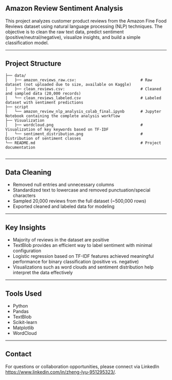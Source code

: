 ## Amazon Review Sentiment Analysis

This project analyzes customer product reviews from the Amazon Fine Food Reviews dataset using natural language processing (NLP) techniques. The objective is to clean the raw text data, predict sentiment (positive/neutral/negative), visualize insights, and build a simple classification model.

---

## Project Structure

```
├── data/
│   ├── amazon_reviews_raw.csv:                            # Raw dataset (not uploaded due to size, available on Kaggle)
│   ├── clean_reviews.csv:                                 # Cleaned and sampled data (20,000 records)
│   └── clean_reviews_labeled.csv                          # Labeled dataset with sentiment predictions
├── script
│   └── amazon_review_nlp_analysis_colab_final.ipynb       # Jupyter Notebook containing the complete analysis workflow
├── Visualization
│   ├── wordcloud.png                                      # Visualization of key keywords based on TF-IDF
│   └── sentiment_distribution.png                         # Distribution of sentiment classes
└── README.md                                              # Project documentation
 
```

---

## Data Cleaning

- Removed null entries and unnecessary columns
- Standardized text to lowercase and removed punctuation/special characters
- Sampled 20,000 reviews from the full dataset (~500,000 rows)
- Exported cleaned and labeled data for modeling

---

## Key Insights

- Majority of reviews in the dataset are positive
- TextBlob provides an efficient way to label sentiment with minimal configuration
- Logistic regression based on TF-IDF features achieved meaningful performance for binary classification (positive vs. negative)
- Visualizations such as word clouds and sentiment distribution help interpret the data effectively

---

## Tools Used
- Python
- Pandas
- TextBlob
- Scikit-learn
- Matplotlib
- WordCloud

---

## Contact
For questions or collaboration opportunities, please connect via LinkedIn https://www.linkedin.com/in/zheng-lyu-951295323/.
